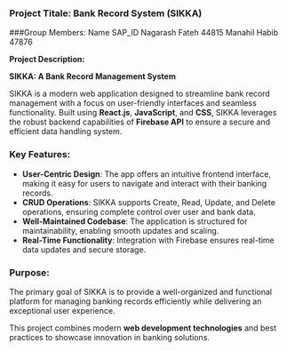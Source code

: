 ### Project Titale: **Bank Record System (SIKKA)**

###Group Members:
                  Name               SAP_ID
              Nagarash Fateh          44815
              Manahil Habib           47876

**Project Description:**

**SIKKA: A Bank Record Management System**  

SIKKA is a modern web application designed to streamline bank record management with a focus on user-friendly interfaces and seamless functionality. 
Built using **React.js**, **JavaScript**, and **CSS**, SIKKA leverages the robust backend capabilities of **Firebase API** to ensure a secure and efficient data handling system.

### Key Features:
- **User-Centric Design**: The app offers an intuitive frontend interface, making it easy for users to navigate and interact with their banking records.  
- **CRUD Operations**: SIKKA supports Create, Read, Update, and Delete operations, ensuring complete control over user and bank data.  
- **Well-Maintained Codebase**: The application is structured for maintainability, enabling smooth updates and scaling.  
- **Real-Time Functionality**: Integration with Firebase ensures real-time data updates and secure storage.  

### Purpose:
The primary goal of SIKKA is to provide a well-organized and functional platform for managing banking records efficiently while delivering an exceptional user experience.  

This project combines modern **web development technologies** and best practices to showcase innovation in banking solutions.
